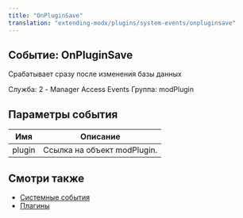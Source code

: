```yaml
---
title: "OnPluginSave"
translation: "extending-modx/plugins/system-events/onpluginsave"
---
```


## Событие: OnPluginSave

Срабатывает сразу после изменения базы данных

Служба: 2 - Manager Access Events
Группа: modPlugin

## Параметры события

| Имя    | Описание                    |
| ------ | --------------------------- |
| plugin | Ссылка на объект modPlugin. |

## Смотри также

-   [Системные события](extending-modx/plugins/system-events "Системные события")
-   [Плагины](extending-modx/plugins "Плагины")
